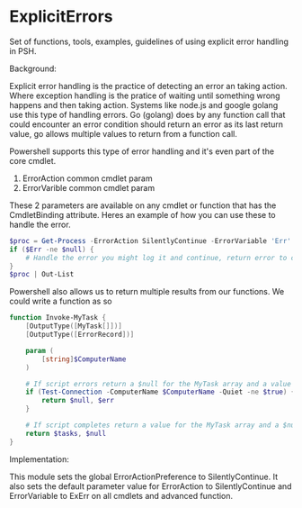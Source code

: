 # ExplicitErrors
Set of functions, tools, examples, guidelines of using explicit error handling in PSH.

Background:

Explicit error handling is the practice of detecting an error an taking action. Where exception handling is the pratice of waiting until something wrong happens and then taking action. Systems like node.js and google golang use this type of handling errors. Go (golang) does by any function call that could encounter an error condition should return an error as its last return value, go allows multiple values to return from a function call.

Powershell supports this type of error handling and it's even part of the core cmdlet.
1. ErrorAction common cmdlet param
2. ErrorVarible common cmdlet param

These 2 parameters are available on any cmdlet or function that has the CmdletBinding attribute. Heres an example of how you can use these to handle the error.
```powershell
$proc = Get-Process -ErrorAction SilentlyContinue -ErrorVariable 'Err'
if ($Err -ne $null) {
    # Handle the error you might log it and continue, return error to caller, or exit
}
$proc | Out-List
```
Powershell also allows us to return multiple results from our functions. We could write a function as so
```powershell
function Invoke-MyTask {
    [OutputType([MyTask[]])]
    [OutputType([ErrorRecord])]

    param (
        [string]$ComputerName
    )

    # If script errors return a $null for the MyTask array and a value for the ErrorRecords
    if (Test-Connection -ComputerName $ComputerName -Quiet -ne $true) {
        return $null, $err
    }

    # If script completes return a value for the MyTask array and a $null for the ErrorRecord
    return $tasks, $null
}
```

Implementation:

This module sets the global ErrorActionPreference to SilentlyContinue. It also sets the default parameter value for ErrorAction to SilentlyContinue and ErrorVariable to ExErr on all cmdlets and advanced function. 